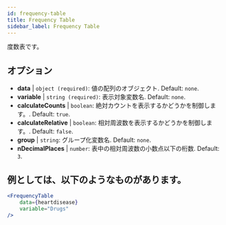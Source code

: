 ```yaml
---
id: frequency-table
title: Frequency Table
sidebar_label: Frequency Table
---
```


度数表です。

## オプション

* __data__ | `object (required)`: 値の配列のオブジェクト. Default: `none`.
* __variable__ | `string (required)`: 表示対象変数名. Default: `none`.
* __calculateCounts__ | `boolean`: 絶対カウントを表示するかどうかを制御します。. Default: `true`.
* __calculateRelative__ | `boolean`: 相対周波数を表示するかどうかを制御します。. Default: `false`.
* __group__ | `string`: グループ化変数名. Default: `none`.
* __nDecimalPlaces__ | `number`: 表中の相対周波数の小数点以下の桁数. Default: `3`.


## 例としては、以下のようなものがあります。

```jsx live
<FrequencyTable
    data={heartdisease} 
    variable="Drugs"
/>
```
